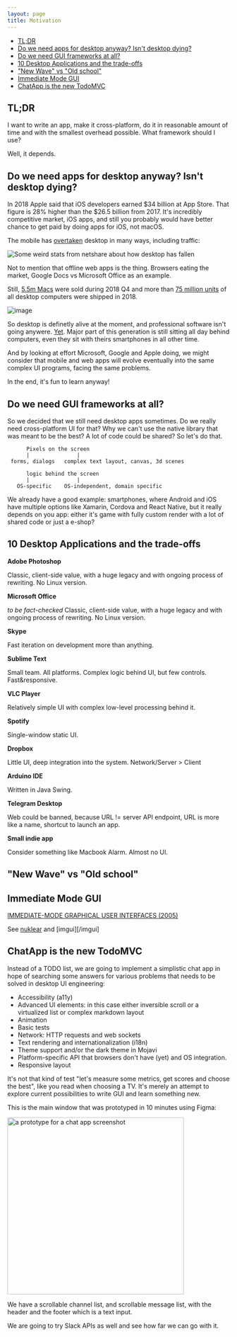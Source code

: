 ```yaml
---
layout: page
title: Motivation
---
```


- [TL;DR](#tldr)
- [Do we need apps for desktop anyway? Isn't desktop dying?](#do-we-need-apps-for-desktop-anyway-isnt-desktop-dying)
- [Do we need GUI frameworks at all?](#do-we-need-gui-frameworks-at-all)
- [10 Desktop Applications and the trade-offs](#10-desktop-applications-and-the-trade-offs)
- ["New Wave" vs "Old school"](#new-wave-vs-old-school)
- [Immediate Mode GUI](#immediate-mode-gui)
- [ChatApp is the new TodoMVC](#chatapp-is-the-new-todomvc)

## TL;DR

I want to write an app, make it cross-platform,
do it in reasonable amount of time and with the smallest overhead possible.
What framework should I use?

Well, it depends.

## Do we need apps for desktop anyway? Isn't desktop dying?

In 2018 Apple said that iOS developers earned $34 billion at App Store. 
That figure is 28% higher than the $26.5 billion from 2017.
It's incredibly competitive market, iOS apps, and still you probably would have better chance to get paid by doing apps for iOS, not macOS.

The mobile has [overtaken](https://netmarketshare.com/device-market-share?options=%7B%22dateLabel%22%3A%22Custom%22%2C%22attributes%22%3A%22share%22%2C%22group%22%3A%22deviceType%22%2C%22sort%22%3A%7B%22share%22%3A-1%7D%2C%22id%22%3A%22deviceTypes%22%2C%22dateInterval%22%3A%22Monthly%22%2C%22filter%22%3A%7B%7D%2C%22dateStart%22%3A%222017-03%22%2C%22dateEnd%22%3A%222019-01%22%2C%22plotKeys%22%3A%5B%7B%22deviceType%22%3A%22Mobile%22%7D%2C%7B%22deviceType%22%3A%22Desktop%2Flaptop%22%7D%5D%2C%22segments%22%3A%22-1000%22%7D) desktop in many ways, including traffic:

![Some weird stats from netshare about how desktop has fallen](https://user-images.githubusercontent.com/1004115/52165689-fed96500-2714-11e9-86af-9446c9337879.png)

Not to mention that offline web apps is the thing. Browsers eating the market, Google Docs vs Microsoft Office as an example.

Still, [5.5m Macs](https://9to5mac.com/2018/11/01/apple-earnings-fy18-q4/) were sold during 2018 Q4 and more than [75 million units](https://www.statista.com/statistics/263393/global-pc-shipments-since-1st-quarter-2009-by-vendor/) of all desktop computers were shipped in 2018.

![image](https://user-images.githubusercontent.com/1004115/52165775-f2094100-2715-11e9-9080-a0840c3930d9.png)

So desktop is definetly alive at the moment, and professional software isn't going anywere. [Yet](https://www.theverge.com/2018/10/15/17969754/adobe-photoshop-apple-ipad-creative-cloud).
Major part of this generation is still sitting all day behind computers, even they sit with theirs smartphones in all other time.

And by looking at effort Microsoft, Google and Apple doing, we might consider that mobile and web apps will evolve eventually into the same complex UI programs, facing the same problems.

In the end, it's fun to learn anyway!

## Do we need GUI frameworks at all?

So we decided that we still need desktop apps sometimes. Do we really need cross-platform UI for that?
Why we can't use the native library that was meant to be the best?
A lot of code could be shared? So let's do that.

```
      Pixels on the screen
      |               |
 forms, dialogs   complex text layout, canvas, 3d scenes

      logic behind the screen
      |               |
   OS-specific    OS-independent, domain specific
```

We already have a good example: smartphones, where Android and iOS have multiple options like Xamarin, Cordova and React Native,
but it really depends on you app: either it's game with fully custom render with a lot of shared code
or just a e-shop?

## 10 Desktop Applications and the trade-offs

**Adobe Photoshop**

Classic, client-side value, with a huge legacy and with ongoing process of rewriting. No Linux version.

**Microsoft Office**

_to be fact-checked_ Classic, client-side value, with a huge legacy and with ongoing process of rewriting. No Linux version.

**Skype**

Fast iteration on development more than anything.

**Sublime Text**

Small team. All platforms. Complex logic behind UI, but few controls. Fast&responsive.

**VLC Player**

Relatively simple UI with complex low-level processing behind it.

**Spotify**

Single-window static UI.

**Dropbox**

Little UI, deep integration into the system. Network/Server > Client

**Arduino IDE**

Written in Java Swing.

**Telegram Desktop**

Web could be banned, because URL != server API endpoint, URL is more like a name, shortcut to launch an app.

**Small indie app**

Consider something like Macbook Alarm. Almost no UI.

## "New Wave" vs "Old school"

## Immediate Mode GUI

[IMMEDIATE-MODE GRAPHICAL USER INTERFACES (2005)](https://caseymuratori.com/blog_0001)

See [nuklear](/nuklear) and [imgui][/imgui]

## ChatApp is the new TodoMVC

Instead of a TODO list, we are going to implement a simplistic chat app in hope of searching some answers for various problems that needs to be solved in desktop UI engineering:

- Accessibility (a11y)
- Advanced UI elements: in this case either inversible scroll or a virtualized list or complex markdown layout
- Animation
- Basic tests
- Network: HTTP requests and web sockets
- Text rendering and internationalization (i18n)
- Theme support and/or the dark theme in Mojavi
- Platform-specific API that browsers don't have (yet) and OS integration.
- Responsive layout

It's not that kind of test "let's measure some metrics, get scores and choose the best", like you read when choosing a TV. It's merely an attempt
to explore current possibilities to write GUI and learn something new.

This is the main window that was prototyped in 10 minutes using Figma:

<img src="https://user-images.githubusercontent.com/1004115/50629735-e37d0d80-0f4e-11e9-9c2e-3081e943879e.png" alt="a prototype for a chat app screenshot" width="400"  />

We have a scrollable channel list, and scrollable message list, with the header and the footer which is a text input.

We are going to try Slack APIs as well and see how far we can go with it.
